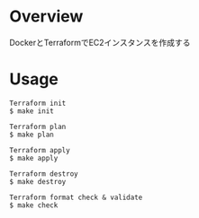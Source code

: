 # Overview
DockerとTerraformでEC2インスタンスを作成する

# Usage
```
Terraform init
$ make init
```
```
Terraform plan
$ make plan
```
```
Terraform apply
$ make apply
```
```
Terraform destroy
$ make destroy
```
```
Terraform format check & validate
$ make check
```

